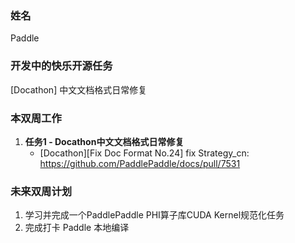 ### 姓名

Paddle

### 开发中的快乐开源任务

[Docathon] 中文文档格式日常修复



### 本双周工作

1. **任务1 - Docathon中文文档格式日常修复**
   - [Docathon][Fix Doc Format No.24] fix Strategy_cn: https://github.com/PaddlePaddle/docs/pull/7531



### 未来双周计划

1. 学习并完成一个PaddlePaddle PHI算子库CUDA Kernel规范化任务
2. 完成打卡 Paddle 本地编译
